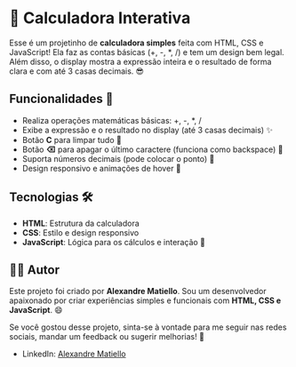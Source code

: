 # 🧮 Calculadora Interativa

Esse é um projetinho de **calculadora simples** feita com HTML, CSS e JavaScript! Ela faz as contas básicas (+, -, *, /) e tem um design bem legal. Além disso, o display mostra a expressão inteira e o resultado de forma clara e com até 3 casas decimais. 😎

## Funcionalidades 🚀

- Realiza operações matemáticas básicas: +, -, *, /
- Exibe a expressão e o resultado no display (até 3 casas decimais) ✨
- Botão **C** para limpar tudo 🔄
- Botão **⌫** para apagar o último caractere (funciona como backspace) 🧹
- Suporta números decimais (pode colocar o ponto) 🔢
- Design responsivo e animações de hover 👾

## Tecnologias 🛠️

- **HTML**: Estrutura da calculadora
- **CSS**: Estilo e design responsivo
- **JavaScript**: Lógica para os cálculos e interação 🧠

## 👨‍💻 Autor

Este projeto foi criado por **Alexandre Matiello**. Sou um desenvolvedor apaixonado por criar experiências simples e funcionais com **HTML, CSS e JavaScript**. 😄

Se você gostou desse projeto, sinta-se à vontade para me seguir nas redes sociais, mandar um feedback ou sugerir melhorias! 🚀

- LinkedIn: [Alexandre Matiello](https://www.linkedin.com/in/alexandrematiello/)